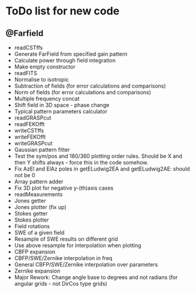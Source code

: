 # ToDo list for new code

## @Farfield
- readCSTffs
- Generate FarField from specified gain pattern
- Calculate power through field integration
- Make empty constructor
- readFITS
- Normalise to isotropic
- Subtraction of fields (for error calculations and comparisons)
- Norm of fields (for error calculations and comparisons)
- Multiple frequency concat
- Shift field in 3D space - phase change
- Typical pattern parameters calculator
- readGRASPcut
- readFEKOfft
- writeCSTffs
- writeFEKOfft
- writeGRASPcut
- Gaussian pattern fitter
- Test the sym/pos and 180/360 plotting order rules.  Should be X and then Y shifts always - force this in the code somehow.
- Fix AzEl and ElAz poles in getELudwig2EA and getELudwig2AE: should not be 0
- Array pattern adder
- Fix 3D plot for negative y-(th)axis cases
- readMeasurements
- Jones getter
- Jones plotter (fix up)
- Stokes getter
- Stokes plotter
- Field rotations
- SWE of a given field
- Resample of SWE results on different grid
- Use above resample for interpolation when plotting
- CBFP expansion
- CBFP/SWE/Zernike interpolation in freq
- General CBFP/SWE/Zernike interpolation over parameters
- Zernike expansion
- Major Rework: Change angle base to degrees and not radians (for angular grids - not DirCos type grids)
